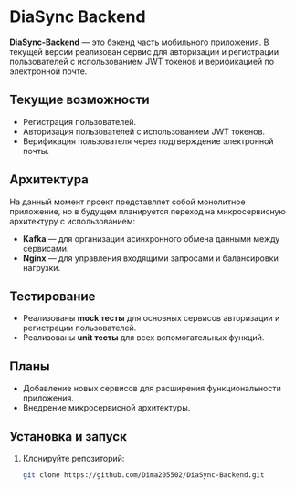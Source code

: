 # DiaSync Backend

**DiaSync-Backend** — это бэкенд часть мобильного приложения. В текущей версии реализован сервис для авторизации и регистрации пользователей с использованием JWT токенов и верификацией по электронной почте.

## Текущие возможности

- Регистрация пользователей.
- Авторизация пользователей с использованием JWT токенов.
- Верификация пользователя через подтверждение электронной почты.

## Архитектура

На данный момент проект представляет собой монолитное приложение, но в будущем планируется переход на микросервисную архитектуру с использованием:

- **Kafka** — для организации асинхронного обмена данными между сервисами.
- **Nginx** — для управления входящими запросами и балансировки нагрузки.

## Тестирование

- Реализованы **mock тесты** для основных сервисов авторизации и регистрации пользователей.
- Реализованы **unit тесты** для всех вспомогательных функций. 

## Планы

- Добавление новых сервисов для расширения функциональности приложения.
- Внедрение микросервисной архитектуры.

## Установка и запуск

1. Клонируйте репозиторий:

   ```bash
   git clone https://github.com/Dima205502/DiaSync-Backend.git
